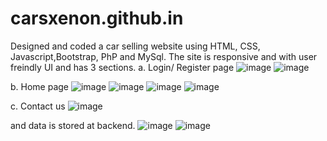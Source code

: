 # carsxenon.github.in
Designed and coded a car selling website using HTML, CSS, Javascript,Bootstrap, PhP and MySql.
The site is responsive and with user freindly UI and has 3 sections. 
a. Login/ Register page
![image](https://user-images.githubusercontent.com/117870758/200967804-ef541947-1ebd-4b5f-baf0-f2ac5e782363.png)
![image](https://user-images.githubusercontent.com/117870758/200967823-1c246980-b3ae-4c11-823a-f251ba30ca5a.png)

b. Home page
![image](https://user-images.githubusercontent.com/117870758/200967616-bd609c21-1bda-4004-9869-d7dfbc261a71.png)
![image](https://user-images.githubusercontent.com/117870758/200967645-1dd24df3-a409-4f73-90d8-d46029e72b61.png)
![image](https://user-images.githubusercontent.com/117870758/200967666-b96a41a0-0fd2-408a-a492-982f39b110f6.png)
![image](https://user-images.githubusercontent.com/117870758/200967679-62db018d-ae09-4d16-bd3a-061c393173a3.png)

c. Contact us
![image](https://user-images.githubusercontent.com/117870758/200967781-a38ef881-e198-4452-92a0-729b7b4805e6.png)

and data is stored at backend.
![image](https://user-images.githubusercontent.com/117870758/200968061-7dce704a-c5c3-4924-829d-d4dd750aaea3.png)
![image](https://user-images.githubusercontent.com/117870758/200968083-0becf11c-65d4-4f78-a756-aa4f4a3086ed.png)


